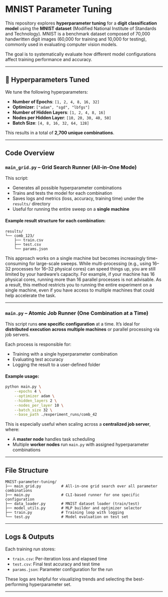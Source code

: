 # MNIST Parameter Tuning

This repository explores **hyperparameter tuning** for a **digit classification model** using the **MNIST dataset** (Modified National Institute of Standards and Technology). MNIST is a benchmark dataset composed of 70,000 handwritten digit images (60,000 for training and 10,000 for testing), commonly used in evaluating computer vision models.

The goal is to systematically evaluate how different model configurations affect training performance and accuracy.

---

## 🔧 Hyperparameters Tuned

We tune the following hyperparameters:

- **Number of Epochs**: `[1, 2, 4, 8, 16, 32]`
- **Optimizer**: `["adam", "sgd", "lbfgs"]`
- **Number of Hidden Layers**: `[1, 2, 4, 8, 16]`
- **Nodes per Hidden Layer**: `[10, 20, 30, 40, 50]`
- **Batch Size**: `[4, 8, 16, 32, 64, 128]`

This results in a total of **2,700 unique combinations**.

---

## Code Overview

### `main_grid.py` – Grid Search Runner (All-in-One Mode)

This script:
- Generates all possible hyperparameter combinations
- Trains and tests the model for each combination
- Saves logs and metrics (loss, accuracy, training time) under the `results/` directory
- Useful for running the entire sweep on a **single machine**

#### Example result structure for each combination:

```
results/
└── comb_123/
    ├── train.csv
    ├── test.csv
    └── params.json
```

This approach works on a single machine but becomes increasingly time-consuming for large-scale sweeps. While multi-processing (e.g., using 16–32 processes for 16–32 physical cores) can speed things up, you are still limited by your hardware’s capacity. For example, if your machine has 16 physical cores, running more than 16 parallel processes is not advisable. As a result, this method restricts you to running the entire experiment on a single machine, even if you have access to multiple machines that could help accelerate the task.

---

### `main.py` – Atomic Job Runner (One Combination at a Time)

This script runs **one specific configuration** at a time. It’s ideal for **distributed execution across multiple machines** or parallel processing via job servers.

Each process is responsible for:
- Training with a single hyperparameter combination
- Evaluating test accuracy
- Logging the result to a user-defined folder

#### Example usage:

```bash
python main.py \
    --epochs 4 \
    --optimizer adam \
    --hidden_layers 2 \
    --nodes_per_layer 10 \
    --batch_size 32 \
    --base_path ./experiment_runs/comb_42
```

This is especially useful when scaling across a **centralized job server**, where:
- A **master node** handles task scheduling
- Multiple **worker nodes** run `main.py` with assigned hyperparameter combinations

---

## File Structure

```
MNIST-parameter-tuning/
├── main_grid.py         # All-in-one grid search over all parameter combinations
├── main.py              # CLI-based runner for one specific configuration
├── data_loader.py       # MNIST dataset loader (train/test)
├── model_utils.py       # MLP builder and optimizer selector
├── train.py             # Training loop with logging
└── test.py              # Model evaluation on test set
```

---

## Logs & Outputs

Each training run stores:

- `train.csv`: Per-iteration loss and elapsed time
- `test.csv`: Final test accuracy and test time
- `params.json`: Parameter configuration for the run

These logs are helpful for visualizing trends and selecting the best-performing hyperparameter set.

---
